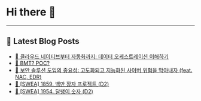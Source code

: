 # Hi there 👋
---
## 📕 Latest Blog Posts
- [📖 클라우드 네이티브부터 자동화까지: 데이터 오케스트레이션 이해하기](https://honge1122.tistory.com/95)
- [📖 BMT? POC?](https://honge1122.tistory.com/94)
- [📖 보안 솔루션 도입의 중요성: 고도화되고 지능화된 사이버 위협을 막아내자 (feat. NAC, EDR)](https://honge1122.tistory.com/93)
- [📖 [SWEA] 1859. 백만 장자 프로젝트 (D2)](https://honge1122.tistory.com/91)
- [📖 [SWEA] 1954. 달팽이 숫자 (D2)](https://honge1122.tistory.com/90)
